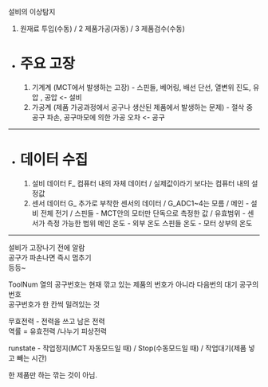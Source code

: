 설비의 이상탐지  
1. 원재료 투입(수동) / 2 제품가공(자동) / 3 제품검수(수동)

- <h1>주요 고장</h1>

    1. 기계계 (MCT에서 발생하는 고장) - 스핀들, 베어링, 배선 단선, 열변위 진도, 유압 , 공압  <- 설비
    2. 가공계 (제품 가공과정에서 공구나 생산된 제품에서 발생하는 문제) - 절삭 중 공구 파손, 공구마모에 의한 가공 오차  <- 공구
---
- <h1>데이터 수집</h1>

    1. 설비 데이터  F_  컴퓨터 내의 자체 데이터 / 실제값이라기 보다는 컴퓨터 내의 설정값
    2. 센서 데이터  G_  추가로 부착한 센서의 데이터 / G_ADC1~4는 모름 / 메인 - 설비 전체 전기 / 스핀들 - MCT안의 모터만 단독으로 측정한 값 / 유효범위 - 센서가 측정 가능한 범위
    메인 온도 - 외부 온도
    스핀들 온도 - 모터 상부의 온도
---
설비가 고장나기 전에 알람  
공구가 파손나면 즉시 멈추기  
등등~

ToolNum 열의 공구번호는 현재 깎고 있는 제품의 번호가 아니라 다음번의 대기 공구의 번호  
공구번호가 한 칸씩 밀려있는 것  

무효전력 - 전력을 쓰고 남은 전력  
역률 = 유효전력 /나누기 피상전력

runstate - 작업정지(MCT 자동모드일 때) / Stop(수동모드일 때) / 작업대기(제품 넣고 빼는 시간)

한 제품만 하는 깎는 것이 아님.
